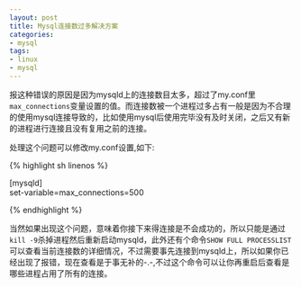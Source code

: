 ```yaml
---
layout: post
title: Mysql连接数过多解决方案
categories:
- mysql	
tags:
- linux
- mysql
---
```


报这种错误的原因是因为mysqld上的连接数目太多，超过了my.conf里`max_connections`变量设置的值。而连接数被一个进程过多占有一般是因为不合理的使用mysql连接导致的，比如使用mysql后使用完毕没有及时关闭，之后又有新的进程进行连接且没有复用之前的连接。

处理这个问题可以修改my.conf设置,如下:

{% highlight sh linenos %}

[mysqld]   
set-variable=max_connections=500

{% endhighlight %}

当然如果出现这个问题，意味着你接下来得连接是不会成功的，所以只能是通过`kill -9`杀掉进程然后重新启动mysqld，此外还有个命令`SHOW FULL PROCESSLIST`可以查看当前连接数的详细情况，不过需要事先连接到mysqld上，所以如果你已经出现了报错，现在查看是于事无补的-.-,不过这个命令可以让你再重启后查看是哪些进程占用了所有的连接。

